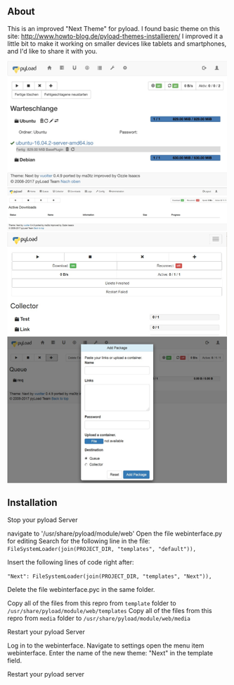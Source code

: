 ## About

This is an improved "Next Theme" for pyload. I found basic theme on this site: http://www.howto-blog.de/pyload-themes-installieren/
I improved it a little bit to make it working on smaller devices like tablets and smartphones, and I'd like to share it with you.

<img src="https://github.com/OzzieIsaacs/pyload-NextTheme/raw/master/screenshots/tablet_view.jpg" width="500"> 

<img src="https://github.com/OzzieIsaacs/pyload-NextTheme/raw/master/screenshots/queue.jpg" width="500">

<img src="https://github.com/OzzieIsaacs/pyload-NextTheme/raw/master/screenshots/phone_view.jpg" width="500">

<img src="https://github.com/OzzieIsaacs/pyload-NextTheme/raw/master/screenshots/adder.jpg" width="500">


## Installation

Stop your pyload Server

navigate to '/usr/share/pyload/module/web'
Open the file webinterface.py for editing
Search for the following line in the file:
`FileSystemLoader(join(PROJECT_DIR, "templates", "default")),`

Insert the following lines of code right after:

`"Next": FileSystemLoader(join(PROJECT_DIR, "templates", "Next")),`

Delete the file webinterface.pyc in the same folder.
 
Copy all of the files from this repro from `template` folder to `/usr/share/pyload/module/web/templates`
Copy all of the files from this repro from `media` folder to `/usr/share/pyload/module/web/media`

Restart your pyload Server

Log in to the webinterface. Navigate to settings open the menu item webinterface. Enter the name of the new theme: "Next" in the template field.

Restart your pyload server
